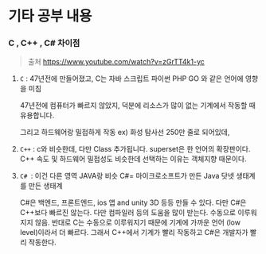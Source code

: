 # 기타 공부 내용

### C , C++ , C# 차이점

> 출처  https://www.youtube.com/watch?v=zGrTT4k1-yc 

1. `C` :  47년전에 만들어졌고, C는 자바 스크립트 파이썬 PHP GO 와 같은 언어에 영향을 미침

   47년전에 컴퓨터가 빠르지 않았지, 덕분에 리소스가 많이 없는 기계에서 작동할 때 유용합니다.

    그리고 하드웨어랑 밀접하게 작동 ex) 화성 탐사선 250만 줄로 되어있데,

2. `C++` :  c와 비슷한데, 다만 Class 추가됩니다.  superset은 한 언어의 확장판이다. C++ 속도 및 하드웨어 밀접성도 비슷한데 선택하는 이유는 객체지향 때문이다.

3. `C# `: 이건 다른 영역 JAVA랑 비슷 C#= 마이크로소프트가 만든 Java 닷넷 생태계를 만든 생태계 

   C#은 백엔드, 프론트엔드, ios 앱 and unity 3D 등등 만들 수 있다. 다만 C#은 C++보다 빠르진 않는다. 다만 컴파일러 등의 도움을 많이 받는다. 수동으로 이루워 지지 않음. 반대로 C는 수동으로 이루워지기 때문에 기계에 가까운 언어 (low level)이라서 더 빠르다. 그래서 C++에서 기계가 빨리 작동하고 C#은 개발자가 빨리 작동한다. 